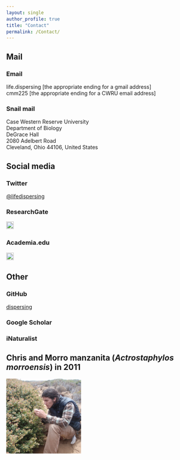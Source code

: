 ```yaml
---
layout: single
author_profile: true
title: "Contact"
permalink: /Contact/
---
```

## Mail

### Email
life.dispersing [the appropriate ending for a gmail address]</br>
cmm225 [the appropriate ending for a CWRU email address]

### Snail mail
Case Western Reserve University</br>
Department of Biology</br>
DeGrace Hall</br>
2080 Adelbert Road</br>
Cleveland, Ohio 44106, United States

## Social media

### Twitter
[@lifedispersing](https://twitter.com/lifedispersing)

### ResearchGate
[<img src="https://www.researchgate.net/apple-touch-icon-57x57.png" style="width:20px;height:20px;">](https://www.researchgate.net/profile/Christopher_Moore17)

### Academia.edu
[<img src="https://a.academia-assets.com/images/favicons/apple-touch-icon-57x57.png" style="width:20px;height:20px;">](https://case.academia.edu/ChristopherMoore)

## Other

### GitHub
[dispersing](http://github.com/dispersing)

### Google Scholar
[<i class="fa fa-google" aria-hidden="true"></i>](https://scholar.google.com/citations?user=-XqTzHsAAAAJ&hl=en)

### iNaturalist
[<i class="fa fa-leaf" aria-hidden="true"></i>](http://www.inaturalist.org/people/arctostaphylophilus)

## Chris and Morro manzanita (*Actrostaphylos morroensis*) in 2011

<img src="/images/Morro.png" alt="Chris and Actrostaphylos morroensis" style="width:200px;height:200px;" onmouseover="this.src='/images/Morro_old.png'" onmouseout="this.src='/images/Morro.png'">
